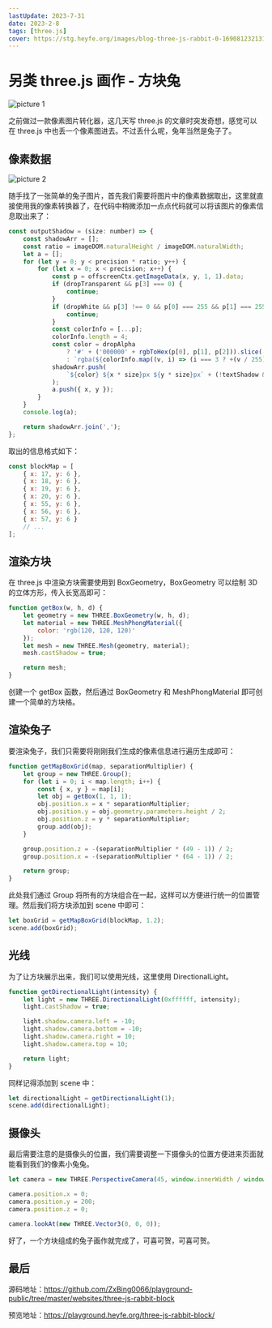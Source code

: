 ```yaml
---
lastUpdate: 2023-7-31
date: 2023-2-8
tags: [three.js]
cover: https://stg.heyfe.org/images/blog-three-js-rabbit-0-1690812321314.png
---
```


# 另类 three.js 画作 - 方块兔

![picture 1](https://stg.heyfe.org/images/blog-three-js-rabbit-block-80.gif)

之前做过一款像素图片转化器，这几天写 three.js 的文章时突发奇想，感觉可以在 three.js 中也丢一个像素图进去。不过丢什么呢，兔年当然是兔子了。

## 像素数据

![picture 2](https://stg.heyfe.org/images/blog-three-js-rabbit-block-66.png)

随手找了一张简单的兔子图片，首先我们需要将图片中的像素数据取出，这里就直接使用我的像素转换器了，在代码中稍微添加一点点代码就可以将该图片的像素信息取出来了：

```js
const outputShadow = (size: number) => {
    const shadowArr = [];
    const ratio = imageDOM.naturalHeight / imageDOM.naturalWidth;
    let a = [];
    for (let y = 0; y < precision * ratio; y++) {
        for (let x = 0; x < precision; x++) {
            const p = offscreenCtx.getImageData(x, y, 1, 1).data;
            if (dropTransparent && p[3] === 0) {
                continue;
            }
            if (dropWhite && p[3] !== 0 && p[0] === 255 && p[1] === 255 && p[2] === 255) {
                continue;
            }
            const colorInfo = [...p];
            colorInfo.length = 4;
            const color = dropAlpha
                ? '#' + ('000000' + rgbToHex(p[0], p[1], p[2])).slice(-6)
                : `rgba(${colorInfo.map((v, i) => (i === 3 ? +(v / 255).toFixed(3) : v)).join(',')})`;
            shadowArr.push(
                `${color} ${x * size}px ${y * size}px` + (!textShadow && y === 0 && x === 0 ? ` 0 ${size}px inset` : '')
            );
            a.push({ x, y });
        }
    }
    console.log(a);

    return shadowArr.join(',');
};
```

取出的信息格式如下：

```js
const blockMap = [
    { x: 17, y: 6 },
    { x: 18, y: 6 },
    { x: 19, y: 6 },
    { x: 20, y: 6 },
    { x: 55, y: 6 },
    { x: 56, y: 6 },
    { x: 57, y: 6 }
    // ...
];
```

## 渲染方块

在 three.js 中渲染方块需要使用到 BoxGeometry，BoxGeometry 可以绘制 3D 的立体方形，传入长宽高即可：

```js
function getBox(w, h, d) {
    let geometry = new THREE.BoxGeometry(w, h, d);
    let material = new THREE.MeshPhongMaterial({
        color: 'rgb(120, 120, 120)'
    });
    let mesh = new THREE.Mesh(geometry, material);
    mesh.castShadow = true;

    return mesh;
}
```

创建一个 getBox 函数，然后通过 BoxGeometry 和 MeshPhongMaterial 即可创建一个简单的方块格。

## 渲染兔子

要渲染兔子，我们只需要将刚刚我们生成的像素信息进行遍历生成即可：

```js
function getMapBoxGrid(map, separationMultiplier) {
    let group = new THREE.Group();
    for (let i = 0; i < map.length; i++) {
        const { x, y } = map[i];
        let obj = getBox(1, 1, 1);
        obj.position.x = x * separationMultiplier;
        obj.position.y = obj.geometry.parameters.height / 2;
        obj.position.z = y * separationMultiplier;
        group.add(obj);
    }

    group.position.z = -(separationMultiplier * (49 - 1)) / 2;
    group.position.x = -(separationMultiplier * (64 - 1)) / 2;

    return group;
}
```

此处我们通过 Group 将所有的方块组合在一起，这样可以方便进行统一的位置管理。然后我们将方块添加到 scene 中即可：

```js
let boxGrid = getMapBoxGrid(blockMap, 1.2);
scene.add(boxGrid);
```

## 光线

为了让方块展示出来，我们可以使用光线，这里使用 DirectionalLight。

```js
function getDirectionalLight(intensity) {
    let light = new THREE.DirectionalLight(0xffffff, intensity);
    light.castShadow = true;

    light.shadow.camera.left = -10;
    light.shadow.camera.bottom = -10;
    light.shadow.camera.right = 10;
    light.shadow.camera.top = 10;

    return light;
}
```

同样记得添加到 scene 中：

```js
let directionalLight = getDirectionalLight(1);
scene.add(directionalLight);
```

## 摄像头

最后需要注意的是摄像头的位置，我们需要调整一下摄像头的位置方便进来页面就能看到我们的像素小兔兔。

```js
let camera = new THREE.PerspectiveCamera(45, window.innerWidth / window.innerHeight, 1, 1000);

camera.position.x = 0;
camera.position.y = 200;
camera.position.z = 0;

camera.lookAt(new THREE.Vector3(0, 0, 0));
```

好了，一个方块组成的兔子画作就完成了，可喜可贺，可喜可贺。

## 最后

源码地址：https://github.com/ZxBing0066/playground-public/tree/master/websites/three-js-rabbit-block

预览地址：https://playground.heyfe.org/three-js-rabbit-block/
